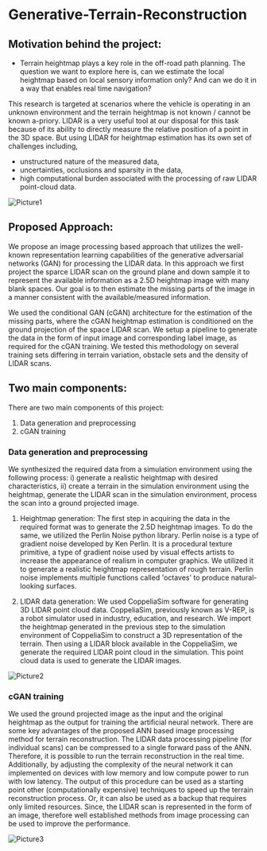 # Generative-Terrain-Reconstruction
## Motivation behind the project:
-	Terrain heightmap plays a key role in the off-road path planning. The question we want to explore here is, can we estimate the local heightmap based on local sensory information only? And can we do it in a way that enables real time navigation?

This research is targeted at scenarios where the vehicle is operating in an unknown environment and the terrain heightmap is not known / cannot be known a-priory.
LIDAR is a very useful tool at our disposal for this task because of its ability to directly measure the relative position of a point in the 3D space. But using LIDAR for heightmap estimation has its own set of challenges including,
-	unstructured nature of the measured data,
-	uncertainties, occlusions and sparsity in the data,
-	high computational burden associated with the processing of raw LIDAR point-cloud data.
	
![Picture1](https://github.com/SarangSutavani/Generative-Terrain-Reconstruction/assets/45416495/dd57afe5-0a0c-45bf-ae90-744117bf793e)


## Proposed Approach:
We propose an image processing based approach that utilizes the well-known representation learning capabilities of the generative adversarial networks (GAN) for processing the LIDAR data.
In this approach we first project the sparce LIDAR scan on the ground plane and down sample it to represent the available information as a 2.5D heightmap image with many blank spaces.
Our goal is to then estimate the missing parts of the image in a manner consistent with the available/measured information.

We used the conditional GAN (cGAN) architecture for the estimation of the missing parts, where the cGAN heightmap estimation is conditioned on the ground projection of the space LIDAR scan.
We setup a pipeline to generate the data in the form of input image and corresponding label image, as required for the cGAN training.
We tested this methodology on several training sets differing in terrain variation, obstacle sets and the density of LIDAR scans.


## Two main components:
There are two main components of this project:
1.	Data generation and preprocessing 
2.	cGAN training 


### Data generation and preprocessing
We synthesized the required data from a simulation environment using the following process: i) generate a realistic heightmap with desired characteristics, ii) create a terrain in the simulation environment using the heightmap, generate the LIDAR scan in the simulation environment, process the scan into a ground projected image.

1. Heightmap generation:
The first step in acquiring the data in the required format was to generate the 2.5D heightmap images. 
To do the same, we utilized the Perlin Noise python library. 
Perlin noise is a type of gradient noise developed by Ken Perlin. 
It is a procedural texture primitive, a type of gradient noise used by visual effects artists to increase the appearance of realism in computer graphics. 
We utilized it to generate a realistic heightmap representation of rough terrain. 
Perlin noise implements multiple functions called 'octaves' to produce natural-looking surfaces.

2. LIDAR data generation:
We used CoppeliaSim software for generating 3D LIDAR point cloud data. CoppeliaSim, previously known as V-REP, is a robot simulator used in industry, education, and research. We import the heightmap generated in the previous step to the simulation environment of CoppeliaSim to construct a 3D representation of the terrain. Then using a LIDAR block available in the CoppeliaSim, we generate the required LIDAR point cloud in the simulation. This point cloud data is used to generate the LIDAR images.

![Picture2](https://github.com/SarangSutavani/Generative-Terrain-Reconstruction/assets/45416495/d3ddd031-8ba4-47ff-ad9e-936952ae8585)


### cGAN training
We used the ground projected image as the input and the original heightmap as the output for training the artificial neural network.
There are some key advantages of the proposed ANN based image processing method for terrain reconstruction. 
The LIDAR data processing pipeline (for individual scans) can be compressed to a single forward pass of the ANN. Therefore, it is possible to run the terrain reconstruction in the real time.
Additionally, by adjusting the complexity of the neural network it can implemented on devices with low memory and low compute power to run with low latency.
The output of this procedure can be used as a starting point other (computationally expensive) techniques to speed up the terrain reconstruction process. Or, it can also be used as a backup that requires only limited resources. 
Since, the LIDAR scan is represented in the form of an image, therefore well established methods from image processing can be used to improve the performance.

![Picture3](https://github.com/SarangSutavani/Generative-Terrain-Reconstruction/assets/45416495/3906e3e8-23b0-4cdd-9211-5058bb67968e)

